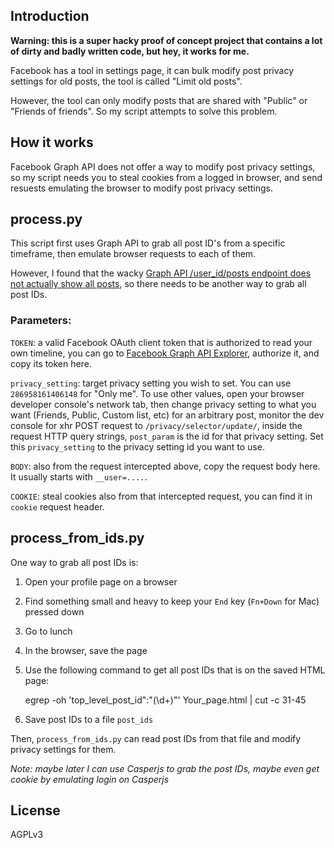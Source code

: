 ## Introduction

**Warning: this is a super hacky proof of concept project that contains a lot of dirty and badly written code, but hey, it works for me.**

Facebook has a tool in settings page, it can bulk modify post privacy settings for old posts, the tool is called "Limit old posts".

However, the tool can only modify posts that are shared with "Public" or "Friends of friends". So my script attempts to solve this problem.

## How it works

Facebook Graph API does not offer a way to modify post privacy settings, so my script needs you to steal cookies from a logged in browser, and send resuests emulating the browser to modify post privacy settings.

## process.py

This script first uses Graph API to grab all post ID's from a specific timeframe, then emulate browser requests to each of them.

However, I found that the wacky [Graph API /user_id/posts endpoint does not actually show all posts](https://stackoverflow.com/questions/7659701/facebook-graph-api-json-missing-posts), so there needs to be another way to grab all post IDs.

### Parameters:
`TOKEN`: a valid Facebook OAuth client token that is authorized to read your own timeline, you can go to [Facebook Graph API Explorer](https://developers.facebook.com/tools/explorer), authorize it, and copy its token here.

`privacy_setting`: target privacy setting you wish to set. You can use `286958161406148` for "Only me". To use other values, open your browser developer console's network tab, then change privacy setting to what you want (Friends, Public, Custom list, etc) for an arbitrary post, monitor the dev console for xhr POST request to `/privacy/selector/update/`, inside the request HTTP query strings, `post_param` is the id for that privacy setting. Set this `privacy_setting` to the privacy setting id you want to use.

`BODY`: also from the request intercepted above, copy the request body here. It usually starts with `__user=....`.

`COOKIE`: steal cookies also from that intercepted request, you can find it in `cookie` request header.

## process_from_ids.py

One way to grab all post IDs is:

1. Open your profile page on a browser
2. Find something small and heavy to keep your `End` key (`Fn+Down` for Mac) pressed down
3. Go to lunch
4. In the browser, save the page
5. Use the following command to get all post IDs that is on the saved HTML page:

	egrep -oh 'top_level_post_id&quot;:&quot;(\d+)&quot;' Your_page.html | cut -c 31-45

6. Save post IDs to a file `post_ids`

Then, `process_from_ids.py` can read post IDs from that file and modify privacy settings for them.

_Note: maybe later I can use Casperjs to grab the post IDs, maybe even get cookie by emulating login on Casperjs_

## License

AGPLv3
